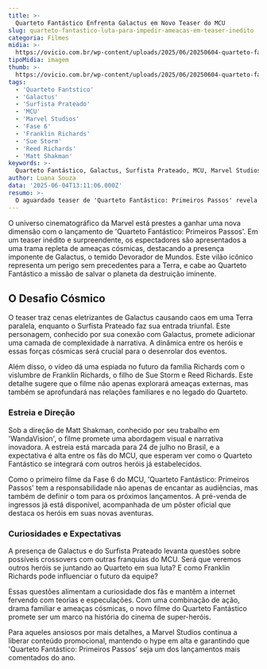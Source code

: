 ```yaml
---
title: >-
  Quarteto Fantástico Enfrenta Galactus em Novo Teaser do MCU
slug: quarteto-fantastico-luta-para-impedir-ameacas-em-teaser-inedito
categoria: Filmes
midia: >-
  https://ovicio.com.br/wp-content/uploads/2025/06/20250604-quarteto-fantastico-do-mcu.jpg
tipoMidia: imagem
thumb: >-
  https://ovicio.com.br/wp-content/uploads/2025/06/20250604-quarteto-fantastico-do-mcu.jpg
tags:
  - 'Quarteto Fantstico'
  - 'Galactus'
  - 'Surfista Prateado'
  - 'MCU'
  - 'Marvel Studios'
  - 'Fase 6'
  - 'Franklin Richards'
  - 'Sue Storm'
  - 'Reed Richards'
  - 'Matt Shakman'
keywords: >-
  Quarteto Fantástico, Galactus, Surfista Prateado, MCU, Marvel Studios, Fase 6, Franklin Richards, Sue Storm, Reed Richards, Matt Shakman
author: Luana Souza
data: '2025-06-04T13:11:06.000Z'
resumo: >-
  O aguardado teaser de 'Quarteto Fantástico: Primeiros Passos' revela a primeira família da Marvel em um confronto épico contra Galactus e a chegada do Surfista Prateado. O filme promete marcar o início da Fase 6 do MCU com ação e novos personagens.
---
```


O universo cinematográfico da Marvel está prestes a ganhar uma nova dimensão com o lançamento de 'Quarteto Fantástico: Primeiros Passos'. Em um teaser inédito e surpreendente, os espectadores são apresentados a uma trama repleta de ameaças cósmicas, destacando a presença imponente de Galactus, o temido Devorador de Mundos. Este vilão icônico representa um perigo sem precedentes para a Terra, e cabe ao Quarteto Fantástico a missão de salvar o planeta da destruição iminente.

## O Desafio Cósmico

O teaser traz cenas eletrizantes de Galactus causando caos em uma Terra paralela, enquanto o Surfista Prateado faz sua entrada triunfal. Este personagem, conhecido por sua conexão com Galactus, promete adicionar uma camada de complexidade à narrativa. A dinâmica entre os heróis e essas forças cósmicas será crucial para o desenrolar dos eventos.

Além disso, o vídeo dá uma espiada no futuro da família Richards com o vislumbre de Franklin Richards, o filho de Sue Storm e Reed Richards. Este detalhe sugere que o filme não apenas explorará ameaças externas, mas também se aprofundará nas relações familiares e no legado do Quarteto.

### Estreia e Direção

Sob a direção de Matt Shakman, conhecido por seu trabalho em 'WandaVision', o filme promete uma abordagem visual e narrativa inovadora. A estreia está marcada para 24 de julho no Brasil, e a expectativa é alta entre os fãs do MCU, que esperam ver como o Quarteto Fantástico se integrará com outros heróis já estabelecidos.

Como o primeiro filme da Fase 6 do MCU, 'Quarteto Fantástico: Primeiros Passos' tem a responsabilidade não apenas de encantar as audiências, mas também de definir o tom para os próximos lançamentos. A pré-venda de ingressos já está disponível, acompanhada de um pôster oficial que destaca os heróis em suas novas aventuras.

### Curiosidades e Expectativas

A presença de Galactus e do Surfista Prateado levanta questões sobre possíveis crossovers com outras franquias do MCU. Será que veremos outros heróis se juntando ao Quarteto em sua luta? E como Franklin Richards pode influenciar o futuro da equipe?

Essas questões alimentam a curiosidade dos fãs e mantêm a internet fervendo com teorias e especulações. Com uma combinação de ação, drama familiar e ameaças cósmicas, o novo filme do Quarteto Fantástico promete ser um marco na história do cinema de super-heróis.

Para aqueles ansiosos por mais detalhes, a Marvel Studios continua a liberar conteúdo promocional, mantendo o hype em alta e garantindo que 'Quarteto Fantástico: Primeiros Passos' seja um dos lançamentos mais comentados do ano.